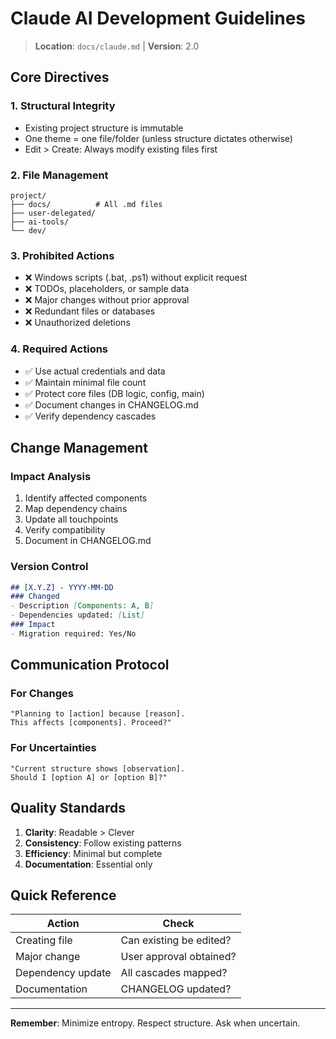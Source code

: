 # Claude AI Development Guidelines

> **Location**: `docs/claude.md` | **Version**: 2.0

## Core Directives

### 1. Structural Integrity
- Existing project structure is immutable
- One theme = one file/folder (unless structure dictates otherwise)
- Edit > Create: Always modify existing files first

### 2. File Management
```
project/
├── docs/          # All .md files
├── user-delegated/
├── ai-tools/      
└── dev/           
```

### 3. Prohibited Actions
- ❌ Windows scripts (.bat, .ps1) without explicit request
- ❌ TODOs, placeholders, or sample data
- ❌ Major changes without prior approval
- ❌ Redundant files or databases
- ❌ Unauthorized deletions

### 4. Required Actions
- ✅ Use actual credentials and data
- ✅ Maintain minimal file count
- ✅ Protect core files (DB logic, config, main)
- ✅ Document changes in CHANGELOG.md
- ✅ Verify dependency cascades

## Change Management

### Impact Analysis
1. Identify affected components
2. Map dependency chains
3. Update all touchpoints
4. Verify compatibility
5. Document in CHANGELOG.md

### Version Control
```markdown
## [X.Y.Z] - YYYY-MM-DD
### Changed
- Description [Components: A, B]
- Dependencies updated: [List]
### Impact
- Migration required: Yes/No
```

## Communication Protocol

### For Changes
```
"Planning to [action] because [reason]. 
This affects [components]. Proceed?"
```

### For Uncertainties
```
"Current structure shows [observation].
Should I [option A] or [option B]?"
```

## Quality Standards

1. **Clarity**: Readable > Clever
2. **Consistency**: Follow existing patterns
3. **Efficiency**: Minimal but complete
4. **Documentation**: Essential only

## Quick Reference

| Action | Check |
|--------|-------|
| Creating file | Can existing be edited? |
| Major change | User approval obtained? |
| Dependency update | All cascades mapped? |
| Documentation | CHANGELOG updated? |

---
**Remember**: Minimize entropy. Respect structure. Ask when uncertain.
